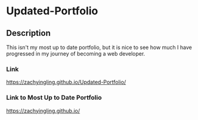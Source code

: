 # Updated-Portfolio

## Description
This isn't my most up to date portfolio, but it is nice to see how much I have progressed in my journey of becoming a web developer.

### Link
https://zachyingling.github.io/Updated-Portfolio/

### Link to Most Up to Date Portfolio
https://zachyingling.github.io/
